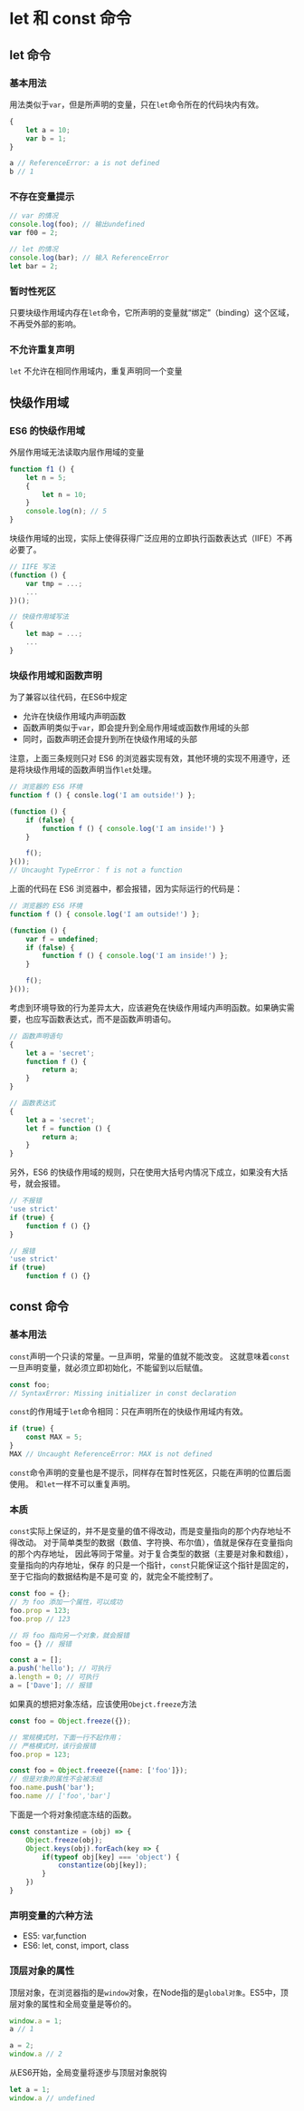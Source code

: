 # let 和 const 命令

## let 命令

### 基本用法

用法类似于`var`，但是所声明的变量，只在`let`命令所在的代码块内有效。

```javascript
{
    let a = 10;
    var b = 1;
}

a // ReferenceError: a is not defined
b // 1
```

### 不存在变量提示

```javascript
// var 的情况
console.log(foo); // 输出undefined
var f00 = 2;

// let 的情况
console.log(bar); // 输入 ReferenceError
let bar = 2;
```

### 暂时性死区

只要块级作用域内存在`let`命令，它所声明的变量就“绑定”（binding）这个区域，不再受外部的影响。

### 不允许重复声明  

`let` 不允许在相同作用域内，重复声明同一个变量

## 快级作用域

### ES6 的快级作用域

外层作用域无法读取内层作用域的变量

```javascript
function f1 () {
    let n = 5;
    {
        let n = 10;
    }
    console.log(n); // 5
}
```

块级作用域的出现，实际上使得获得广泛应用的立即执行函数表达式（IIFE）不再必要了。

```javascript
// IIFE 写法
(function () {
    var tmp = ...;
    ...
})();

// 快级作用域写法
{
    let map = ...;
    ...
}
```

### 块级作用域和函数声明

为了兼容以往代码，在ES6中规定

- 允许在快级作用域内声明函数
- 函数声明类似于`var`，即会提升到全局作用域或函数作用域的头部
- 同时，函数声明还会提升到所在快级作用域的头部

注意，上面三条规则只对 ES6 的浏览器实现有效，其他环境的实现不用遵守，还是将块级作用域的函数声明当作`let`处理。

```javascript
// 浏览器的 ES6 环境
function f () { consle.log('I am outside!') };

(function () {
    if (false) {
        function f () { console.log('I am inside!') }
    }

    f();
}());
// Uncaught TypeError： f is not a function
```

上面的代码在 ES6 浏览器中，都会报错，因为实际运行的代码是：

```javascript
// 浏览器的 ES6 环境
function f () { console.log('I am outside!') };

(function () {
    var f = undefined;
    if (false) {
        function f () { console.log('I am inside!') };
    }

    f();
}());
```

考虑到环境导致的行为差异太大，应该避免在快级作用域内声明函数。如果确实需要，也应写函数表达式，而不是函数声明语句。

```javascript
// 函数声明语句
{
    let a = 'secret';
    function f () {
        return a;
    }
}

// 函数表达式
{
    let a = 'secret';
    let f = function () {
        return a;
    }
}
```

另外，ES6 的快级作用域的规则，只在使用大括号内情况下成立，如果没有大括号，就会报错。

```javascript
// 不报错
'use strict'
if (true) {
    function f () {}
}

// 报错
'use strict'
if (true)
    function f () {}
```

## const 命令

### 基本用法

`const`声明一个只读的常量。一旦声明，常量的值就不能改变。
这就意味着`const`一旦声明变量，就必须立即初始化，不能留到以后赋值。

```javascript
const foo;
// SyntaxError: Missing initializer in const declaration
```

`const`的作用域于`let`命令相同：只在声明所在的快级作用域内有效。

```javascript
if (true) {
    const MAX = 5;
}
MAX // Uncaught ReferenceError: MAX is not defined
```

`const`命令声明的变量也是不提示，同样存在暂时性死区，只能在声明的位置后面使用。
和`let`一样不可以重复声明。


### 本质
`const`实际上保证的，并不是变量的值不得改动，而是变量指向的那个内存地址不得改动。
对于简单类型的数据（数值、字符换、布尔值），值就是保存在变量指向的那个内存地址，
因此等同于常量。对于复合类型的数据（主要是对象和数组），变量指向的内存地址，保存
的只是一个指针，`const`只能保证这个指针是固定的，至于它指向的数据结构是不是可变
的，就完全不能控制了。

```javascript
const foo = {};
// 为 foo 添加一个属性，可以成功
foo.prop = 123;
foo.prop // 123

// 将 foo 指向另一个对象，就会报错
foo = {} // 报错

const a = [];
a.push('hello'); // 可执行
a.length = 0; // 可执行
a = ['Dave']; // 报错
```

如果真的想把对象冻结，应该使用`Obejct.freeze`方法
```javascript
const foo = Object.freeze({});

// 常规模式时，下面一行不起作用；
// 严格模式时，该行会报错
foo.prop = 123;

const foo = Object.freeeze({name: ['foo']});
// 但是对象的属性不会被冻结
foo.name.push('bar');
foo.name // ['foo','bar']
```

下面是一个将对象彻底冻结的函数。

```javascript
const constantize = (obj) => {
    Object.freeze(obj);
    Object.keys(obj).forEach(key => {
        if(typeof obj[key] === 'object') {
            constantize(obj[key]);
        }
    })
}
```

### 声明变量的六种方法

- ES5: var,function
- ES6: let, const, import, class

### 顶层对象的属性

顶层对象，在浏览器指的是`window`对象，在Node指的是`global对象`。ES5中，顶层对象的属性和全局变量是等价的。

```javascript
window.a = 1;
a // 1

a = 2;
window.a // 2
```
从ES6开始，全局变量将逐步与顶层对象脱钩

```javascript
let a = 1;
window.a // undefined
```

